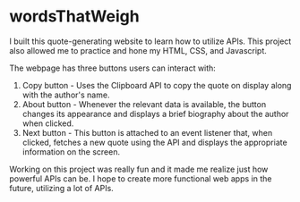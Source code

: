 # wordsThatWeigh

I built this quote-generating website to learn how to utilize APIs. This project also allowed me to practice and hone my HTML, CSS, and Javascript.  

The webpage has three buttons users can interact with:
1. Copy button - Uses the Clipboard API to copy the quote on display along with the author's name.
2. About button - Whenever the relevant data is available, the button changes its appearance and displays a brief biography about the author when clicked.
3. Next button - This button is attached to an event listener that, when clicked, fetches a new quote using the API and displays the appropriate information on the screen.

Working on this project was really fun and it made me realize just how powerful APIs can be. I hope to create more functional web apps in the future, utilizing a lot of APIs.
